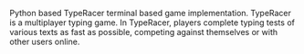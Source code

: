 Python based TypeRacer terminal based game implementation. TypeRacer is a multiplayer typing game. 
In TypeRacer, players complete typing tests of various texts as fast as possible, competing against themselves or with
other users online.


